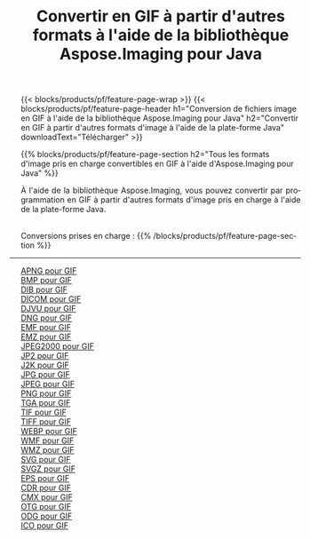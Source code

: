 ﻿---
title: Convertir en GIF à partir d'autres formats à l'aide de la bibliothèque Aspose.Imaging pour Java 
weight: 3920
url: /fr/java/conversion/to/gif 
lang: fr
langdirlevel: 2
locales: zh-hans,ja,it,ru,de,es,fr,nl,id,lt,pl,pt,vi,tr,ko,zh-hant,ar,hi,th,sv,cs,uk,he
description: En utilisant Aspose.Imaging, vous pouvez convertir en GIF à partir d'autres formats en utilisant Java
---

{{< blocks/products/pf/feature-page-wrap >}}
{{< blocks/products/pf/feature-page-header h1="Conversion de fichiers image en GIF à l'aide de la bibliothèque Aspose.Imaging pour Java" h2="Convertir en GIF à partir d'autres formats d'image à l'aide de la plate-forme Java" downloadText="Télécharger" >}}


{{% blocks/products/pf/feature-page-section  h2="Tous les formats d'image pris en charge convertibles en GIF à l'aide d'Aspose.Imaging pour Java" %}}
<p align=justify>À l'aide de la bibliothèque Aspose.Imaging, vous pouvez convertir par programmation en GIF à partir d'autres formats d'image pris en charge à l'aide de la plate-forme Java.</p>
<br/>
Conversions prises en charge :
{{% /blocks/products/pf/feature-page-section %}}
<div class="container-fluid productfamilypage bg-gray">
    <div class="convertypes bg-gray agp-content section">
        <div class="container">
		<hr style="margin-left:-20px;"/>
		<div class="row other-converters">
		    <div class='col-md-2 other-converter remove-lp remove-rp'><a href="/imaging/fr/java/conversion/apng-to-gif" >APNG pour GIF</a></div>
<div class='col-md-2 other-converter remove-lp remove-rp'><a href="/imaging/fr/java/conversion/bmp-to-gif" >BMP pour GIF</a></div>
<div class='col-md-2 other-converter remove-lp remove-rp'><a href="/imaging/fr/java/conversion/dib-to-gif" >DIB pour GIF</a></div>
<div class='col-md-2 other-converter remove-lp remove-rp'><a href="/imaging/fr/java/conversion/dicom-to-gif" >DICOM pour GIF</a></div>
<div class='col-md-2 other-converter remove-lp remove-rp'><a href="/imaging/fr/java/conversion/djvu-to-gif" >DJVU pour GIF</a></div>
<div class='col-md-2 other-converter remove-lp remove-rp'><a href="/imaging/fr/java/conversion/dng-to-gif" >DNG pour GIF</a></div>
<div class='col-md-2 other-converter remove-lp remove-rp'><a href="/imaging/fr/java/conversion/emf-to-gif" >EMF pour GIF</a></div>
<div class='col-md-2 other-converter remove-lp remove-rp'><a href="/imaging/fr/java/conversion/emz-to-gif" >EMZ pour GIF</a></div>
<div class='col-md-2 other-converter remove-lp remove-rp'><a href="/imaging/fr/java/conversion/jpeg2000-to-gif" >JPEG2000 pour GIF</a></div>
<div class='col-md-2 other-converter remove-lp remove-rp'><a href="/imaging/fr/java/conversion/jp2-to-gif" >JP2 pour GIF</a></div>
<div class='col-md-2 other-converter remove-lp remove-rp'><a href="/imaging/fr/java/conversion/j2k-to-gif" >J2K pour GIF</a></div>
<div class='col-md-2 other-converter remove-lp remove-rp'><a href="/imaging/fr/java/conversion/jpg-to-gif" >JPG pour GIF</a></div>
<div class='col-md-2 other-converter remove-lp remove-rp'><a href="/imaging/fr/java/conversion/jpeg-to-gif" >JPEG pour GIF</a></div>
<div class='col-md-2 other-converter remove-lp remove-rp'><a href="/imaging/fr/java/conversion/png-to-gif" >PNG pour GIF</a></div>
<div class='col-md-2 other-converter remove-lp remove-rp'><a href="/imaging/fr/java/conversion/tga-to-gif" >TGA pour GIF</a></div>
<div class='col-md-2 other-converter remove-lp remove-rp'><a href="/imaging/fr/java/conversion/tif-to-gif" >TIF pour GIF</a></div>
<div class='col-md-2 other-converter remove-lp remove-rp'><a href="/imaging/fr/java/conversion/tiff-to-gif" >TIFF pour GIF</a></div>
<div class='col-md-2 other-converter remove-lp remove-rp'><a href="/imaging/fr/java/conversion/webp-to-gif" >WEBP pour GIF</a></div>
<div class='col-md-2 other-converter remove-lp remove-rp'><a href="/imaging/fr/java/conversion/wmf-to-gif" >WMF pour GIF</a></div>
<div class='col-md-2 other-converter remove-lp remove-rp'><a href="/imaging/fr/java/conversion/wmz-to-gif" >WMZ pour GIF</a></div>
<div class='col-md-2 other-converter remove-lp remove-rp'><a href="/imaging/fr/java/conversion/svg-to-gif" >SVG pour GIF</a></div>
<div class='col-md-2 other-converter remove-lp remove-rp'><a href="/imaging/fr/java/conversion/svgz-to-gif" >SVGZ pour GIF</a></div>
<div class='col-md-2 other-converter remove-lp remove-rp'><a href="/imaging/fr/java/conversion/eps-to-gif" >EPS pour GIF</a></div>
<div class='col-md-2 other-converter remove-lp remove-rp'><a href="/imaging/fr/java/conversion/cdr-to-gif" >CDR pour GIF</a></div>
<div class='col-md-2 other-converter remove-lp remove-rp'><a href="/imaging/fr/java/conversion/cmx-to-gif" >CMX pour GIF</a></div>
<div class='col-md-2 other-converter remove-lp remove-rp'><a href="/imaging/fr/java/conversion/otg-to-gif" >OTG pour GIF</a></div>
<div class='col-md-2 other-converter remove-lp remove-rp'><a href="/imaging/fr/java/conversion/odg-to-gif" >ODG pour GIF</a></div>
<div class='col-md-2 other-converter remove-lp remove-rp'><a href="/imaging/fr/java/conversion/ico-to-gif" >ICO pour GIF</a></div>
                </div>
        </div>
    </div>
</div>
<br/>

